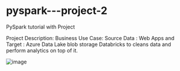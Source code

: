 # pyspark---project-2

PySpark tutorial with Project

Project Description:
  Business Use Case: 
    Source Data : Web Apps and 
    Target : Azure Data Lake blob storage
    Databricks to cleans data and perform analytics on top of it.
    
    
 
 ![image](https://user-images.githubusercontent.com/80721127/191396471-40a0fd69-ba7f-4179-a562-6d5dc90173c3.png)

